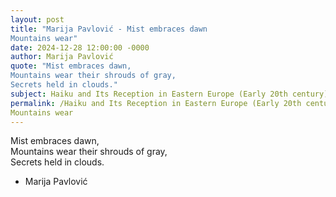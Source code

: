 ```yaml
---
layout: post
title: "Marija Pavlović - Mist embraces dawn  
Mountains wear"
date: 2024-12-28 12:00:00 -0000
author: Marija Pavlović
quote: "Mist embraces dawn,  
Mountains wear their shrouds of gray,  
Secrets held in clouds."
subject: Haiku and Its Reception in Eastern Europe (Early 20th century)
permalink: /Haiku and Its Reception in Eastern Europe (Early 20th century)/Marija Pavlović/Marija Pavlović - Mist embraces dawn  
Mountains wear
---
```


Mist embraces dawn,  
Mountains wear their shrouds of gray,  
Secrets held in clouds.

- Marija Pavlović
